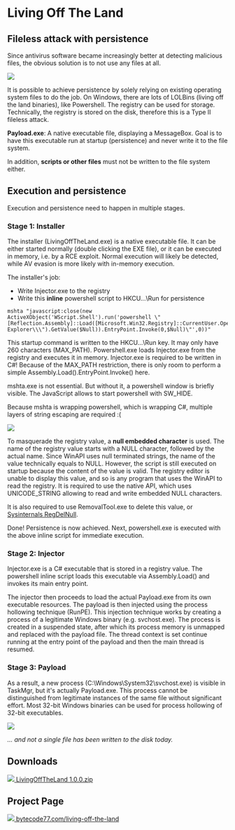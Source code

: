 # Living Off The Land

## Fileless attack with persistence

Since antivirus software became increasingly better at detecting malicious files, the obvious solution is to not use any files at all.

![](https://bytecode77.com/images/pages/living-off-the-land/payload.png)

It is possible to achieve persistence by solely relying on existing operating system files to do the job. On Windows, there are lots of LOLBins (living off the land binaries), like Powershell. The registry can be used for storage. Technically, the registry is stored on the disk, therefore this is a Type II fileless attack.

**Payload.exe**: A native executable file, displaying a MessageBox. Goal is to have this executable run at startup (persistence) and never write it to the file system.

In addition, **scripts or other files** must not be written to the file system either.

## Execution and persistence

Execution and persistence need to happen in multiple stages.

### Stage 1: Installer

The installer (LivingOffTheLand.exe) is a native executable file. It can be either started normally (double clicking the EXE file), or it can be executed in memory, i.e. by a RCE exploit. Normal execution will likely be detected, while AV evasion is more likely with in-memory execution.

The installer's job:

- Write Injector.exe to the registry
- Write this **inline** powershell script to HKCU\...\Run for persistence

```
mshta "javascript:close(new ActiveXObject('WScript.Shell').run('powershell \"[Reflection.Assembly]::Load([Microsoft.Win32.Registry]::CurrentUser.OpenSubKey(\\\"Software\\\\Microsoft\\\\Internet Explorer\\\").GetValue($Null)).EntryPoint.Invoke(0,$Null)\"',0))"
```

This startup command is written to the HKCU\...\Run key. It may only have 260 characters (MAX_PATH). Powershell.exe loads Injector.exe from the registry and executes it in memory. Injector.exe is required to be written in C#! Because of the MAX_PATH restriction, there is only room to perform a simple Assembly.Load().EntryPoint.Invoke() here.

mshta.exe is not essential. But without it, a powershell window is briefly visible. The JavaScript allows to start powershell with SW_HIDE.

Because mshta is wrapping powershell, which is wrapping C#, multiple layers of string escaping are required :(

![](https://bytecode77.com/images/pages/living-off-the-land/registry.png)

To masquerade the registry value, a **null embedded character** is used. The name of the registry value starts with a NULL character, followed by the actual name. Since WinAPI uses null terminated strings, the name of the value technically equals to NULL. However, the script is still executed on startup because the content of the value is valid. The registry editor is unable to display this value, and so is any program that uses the WinAPI to read the registry. It is required to use the native API, which uses UNICODE_STRING allowing to read and write embedded NULL characters.

It is also required to use RemovalTool.exe to delete this value, or [Sysinternals RegDelNull](https://docs.microsoft.com/en-us/sysinternals/downloads/regdelnull).

Done! Persistence is now achieved. Next, powershell.exe is executed with the above inline script for immediate execution.

### Stage 2: Injector

Injector.exe is a C# executable that is stored in a registry value. The powershell inline script loads this executable via Assembly.Load() and invokes its main entry point.

The injector then proceeds to load the actual Payload.exe from its own executable resources. The payload is then injected using the process hollowing technique (RunPE). This injection technique works by creating a process of a legitimate Windows binary (e.g. svchost.exe). The process is created in a suspended state, after which its process memory is unmapped and replaced with the payload file. The thread context is set continue running at the entry point of the payload and then the main thread is resumed.

### Stage 3: Payload

As a result, a new process (C:\Windows\System32\svchost.exe) is visible in TaskMgr, but it's actually Payload.exe. This process cannot be distinguished from legitimate instances of the same file without significant effort. Most 32-bit Windows binaries can be used for process hollowing of 32-bit executables.

![](https://bytecode77.com/images/pages/living-off-the-land/process.png)

*... and not a single file has been written to the disk today.*

## Downloads

[![](http://bytecode77.com/public/fileicons/zip.png) LivingOffTheLand 1.0.0.zip](https://bytecode77.com/downloads/LivingOffTheLand%201.0.0.zip)

## Project Page

[![](https://bytecode77.com/public/favicon16.png) bytecode77.com/living-off-the-land](https://bytecode77.com/living-off-the-land)